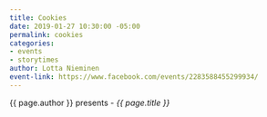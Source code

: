 ```yaml
---
title: Cookies
date: 2019-01-27 10:30:00 -05:00
permalink: cookies
categories:
- events
- storytimes
author: Lotta Nieminen
event-link: https://www.facebook.com/events/2283588455299934/
---
```


{{ page.author }} presents - *{{ page.title }}*
